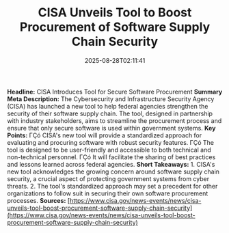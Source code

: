 ﻿---
title: "CISA Unveils Tool to Boost Procurement of Software Supply Chain Security"
date: "2025-08-28T02:11:41"
category: "Markets"
summary: ""
slug: "cisa unveils tool to boost procurement of software supply ch"
source_urls:
  - "https://www.cisa.gov/news-events/news/cisa-unveils-tool-boost-procurement-software-supply-chain-security"
seo:
  title: "CISA Unveils Tool to Boost Procurement of Software Supply Chain Security | Hash n Hedge"
  description: ""
  keywords: ["news", "markets", "brief"]
---
**Headline:** CISA Introduces Tool for Secure Software Procurement  **Summary Meta Description:** The Cybersecurity and Infrastructure Security Agency (CISA) has launched a new tool to help federal agencies strengthen the security of their software supply chain. The tool, designed in partnership with industry stakeholders, aims to streamline the procurement process and ensure that only secure software is used within government systems.  **Key Points:**  ΓÇó CISA's new tool will provide a standardized approach for evaluating and procuring software with robust security features. ΓÇó The tool is designed to be user-friendly and accessible to both technical and non-technical personnel. ΓÇó It will facilitate the sharing of best practices and lessons learned across federal agencies.  **Short Takeaways:**  1. CISA's new tool acknowledges the growing concern around software supply chain security, a crucial aspect of protecting government systems from cyber threats. 2. The tool's standardized approach may set a precedent for other organizations to follow suit in securing their own software procurement processes.  **Sources:** [https://www.cisa.gov/news-events/news/cisa-unveils-tool-boost-procurement-software-supply-chain-security](https://www.cisa.gov/news-events/news/cisa-unveils-tool-boost-procurement-software-supply-chain-security) 
